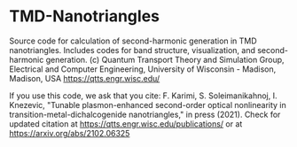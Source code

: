 # TMD-Nanotriangles
Source code for calculation of second-harmonic generation in TMD nanotriangles. Includes codes for band structure, visualization, and second-harmonic generation. 
(c) Quantum Transport Theory and Simulation Group, Electrical and Computer Engineering, University of Wisconsin - Madison, Madison, USA
    https://qtts.engr.wisc.edu/

If you use this code, we ask that you cite: F. Karimi, S. Soleimanikahnoj, I. Knezevic, "Tunable plasmon-enhanced second-order optical nonlinearity in transition-metal-dichalcogenide nanotriangles," in press (2021). 
Check for updated citation at https://qtts.engr.wisc.edu/publications/ or at https://arxiv.org/abs/2102.06325
